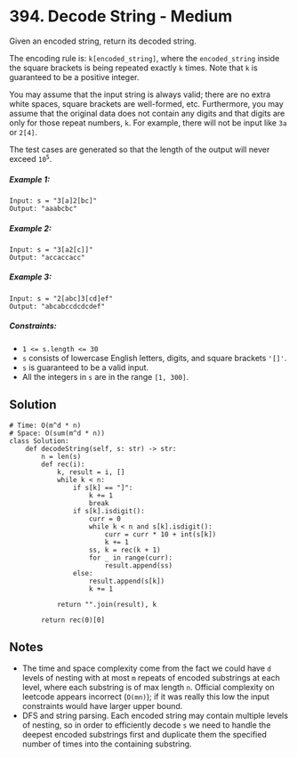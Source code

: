 # 394. Decode String - Medium

Given an encoded string, return its decoded string.

The encoding rule is: `k[encoded_string]`, where the `encoded_string` inside the square brackets is being repeated exactly `k` times. Note that `k` is guaranteed to be a positive integer.

You may assume that the input string is always valid; there are no extra white spaces, square brackets are well-formed, etc. Furthermore, you may assume that the original data does not contain any digits and that digits are only for those repeat numbers, `k`. For example, there will not be input like `3a` or `2[4]`.

The test cases are generated so that the length of the output will never exceed <code>10<sup>5</sup></code>.

##### Example 1:

```
Input: s = "3[a]2[bc]"
Output: "aaabcbc"
```

##### Example 2:

```
Input: s = "3[a2[c]]"
Output: "accaccacc"
```

##### Example 3:

```
Input: s = "2[abc]3[cd]ef"
Output: "abcabccdcdcdef"
```

##### Constraints:

- `1 <= s.length <= 30`
- `s` consists of lowercase English letters, digits, and square brackets `'[]'`.
- `s` is guaranteed to be a valid input.
- All the integers in `s` are in the range `[1, 300]`.

## Solution

```
# Time: O(m^d * n)
# Space: O(sum(m^d * n))
class Solution:
    def decodeString(self, s: str) -> str:
        n = len(s)
        def rec(i):
            k, result = i, []
            while k < n:
                if s[k] == "]":
                    k += 1
                    break
                if s[k].isdigit():
                    curr = 0
                    while k < n and s[k].isdigit():
                        curr = curr * 10 + int(s[k])
                        k += 1
                    ss, k = rec(k + 1)
                    for _ in range(curr):
                        result.append(ss)
                else:
                    result.append(s[k])
                    k += 1

            return "".join(result), k

        return rec(0)[0]
```

## Notes
- The time and space complexity come from the fact we could have `d` levels of nesting with at most `m` repeats of encoded substrings at each level, where each substring is of max length `n`. Official complexity on leetcode appears incorrect (`O(mn)`); if it was really this low the input constraints would have larger upper bound.
- DFS and string parsing. Each encoded string may contain multiple levels of nesting, so in order to efficiently decode `s` we need to handle the deepest encoded substrings first and duplicate them the specified number of times into the containing substring. 